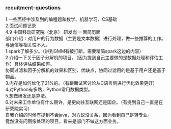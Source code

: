 ### recuitment-questions  
1.一些面经中涉及到的编程题和数学、机器学习、CS基础  
2.面试问题记录  
4.9 中国移动研究院（北京） 研发岗 一面简历面  
部门介绍：对用户的行为数据（主要是文本数据）进行处理，做一些推荐的工作。与通信等相关性不大。  
1.spark了解多少。（讲到GMM有被打断，需要精简spark这边的内容）  
2.介绍一下关于因子分解机的项目，（因为提到自己主要做的是数据处理和评估工作）具体评估结果如何。  
协同过滤和因子分解机的效果和区别、优缺点，协同过滤用的是基于用户还是基于物品。  
3.内存是如何优化了21%的。（有跟面试官讨论从C语言侧进行优化效果更好）  
4.对Python有多熟，Python常用数据类型。  
5.想做研发还是算法。  
6.对未来工作单位有什么期许，是更向往互联网还是国企。（有提到自己一直是在研究院实习）  
自我介绍的时候有提到不会java，对方说没关系，因为看到自己是转专业。  
竟然没有问图像处理的项目，看来是部门不做这方面业务。  
